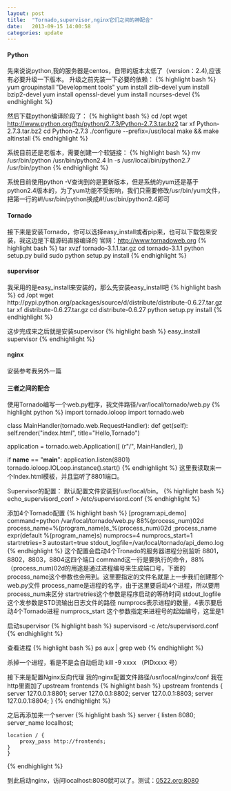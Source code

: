 ```yaml
---
layout: post
title:  "Tornado,supervisor,nginx它们之间的神配合"
date:   2013-09-15 14:00:58
categories: update
---
```

<h4>Python</h4>
先来说说python,我的服务器是centos，自带的版本太低了（version：2.4),应该有必要升级一下版本。
升级之前先装一下必要的依赖：
{% highlight bash %}
yum groupinstall "Development tools"
yum install zlib-devel
yum install bzip2-devel
yum install openssl-devel
yum install ncurses-devel
{% endhighlight %}

然后下载python编译阶段了：
{% highlight bash %}
cd /opt
wget http://www.python.org/ftp/python/2.7.3/Python-2.7.3.tar.bz2
tar xf Python-2.7.3.tar.bz2
cd Python-2.7.3
./configure --prefix=/usr/local
make && make altinstall
{% endhighlight %}

系统目前还是老版本，需要创建一个软链接：
{% highlight bash %}
mv /usr/bin/python /usr/bin/python2.4
ln -s /usr/local/bin/python2.7 /usr/bin/python
{% endhighlight %}

系统目前使用python -V查询到的是更新版本，但是系统的yum还是基于python2.4版本的，为了yum功能不受影响，我们只需要修改/usr/bin/yum文件，把第一行的#!/usr/bin/python换成#!/usr/bin/python2.4即可

<h4>Tornado</h4>
接下来是安装Tornado，你可以选择easy_install或者pip来，也可以下载包来安装，我这边是下载源码直接编译的
官网：<a href="http://www.tornadoweb.org" target="_bank">http://www.tornadoweb.org</a>
{% highlight bash %}
tar xvzf tornado-3.1.1.tar.gz
cd tornado-3.1.1
python setup.py build
sudo python setup.py install
{% endhighlight %}

<h4>supervisor</h4>
我采用的是easy_install来安装的，那么先安装easy_install吧
{% highlight bash %}
cd /opt
wget http://pypi.python.org/packages/source/d/distribute/distribute-0.6.27.tar.gz
tar xf distribute-0.6.27.tar.gz
cd distribute-0.6.27
python setup.py install
{% endhighlight %}

这步完成来之后就是安装supervisor
{% highlight bash %}
easy_install supervisor
{% endhighlight %}

<h4>nginx</h4>
安装参考我另外一篇

<h4>三者之间的配合</h4>
使用Tornado编写一个web.py程序，我文件路径/var/local/tornado/web.py
{% highlight python %}
import tornado.ioloop
import tornado.web

class MainHandler(tornado.web.RequestHandler):
	def get(self):
		self.render("index.html", title="Hello,Tornado")

application = tornado.web.Application([
	(r"/", MainHandler),
])

if __name__ == "__main__":
	application.listen(8801)
	tornado.ioloop.IOLoop.instance().start()
{% endhighlight %}
这里我读取来一个Index.html模板，并且监听了8801端口。

Supervisor的配置：
默认配置文件安装到/usr/local/bin。
{% highlight bash %}
echo_supervisord_conf > /etc/supervisord.conf
{% endhighlight %}

添加4个Tornado配置
{% highlight bash %}
[program:api_demo]
command=python /var/local/tornado/web.py 88%(process_num)02d
process_name=%(program_name)s_%(process_num)02d ;process_name expr(default %(program_name)s)
numprocs=4
numprocs_start=1
startretries=3
autostart=true
stdout_logfile=/var/local/tornado/api_demo.log
{% endhighlight %}
这个配置会启动4个Tronado的服务器进程分别监听 8801，8802，8803，8804这四个端口
command这一行是要执行的命令，88%（process_num)02d的用途是通过进程编号来生成端口号，下面的process_name这个参数也会用到。这里要指定的文件名就是上一步我们创建那个web.py文件
process_name是进程的名字，由于这里要启动4个进程，所以要用process_num来区分
startretries这个参数是程序启动的等待时间
stdout_logfile这个发参数是STD流输出日志文件的路径
numprocs表示进程的数量，4表示要启动4个Tornado进程
numprocs_start 这个参数指定来进程号的起始编号，这里是1

启动supervisor
{% highlight bash %}
supervisord -c /etc/supervisord.conf
{% endhighlight %}

查看进程
{% highlight bash %}
ps aux | grep web
{% endhighlight %}

杀掉一个进程，看是不是会自动启动 kill -9 xxxx （PIDxxxx 号）

接下来是配置Nginx反向代理
我的nginx配置文件路径/usr/local/nginx/conf
我在http里面加了upstream frontends
{% highlight bash %}
upstream frontends {
	server 127.0.0.1:8801;
	server 127.0.0.1:8802;
	server 127.0.0.1:8803;
	server 127.0.0.1:8804;
    }
{% endhighlight %}

之后再添加来一个server
{% highlight bash %}
server {
	listen 8080;
	server_name localhost;
	
	location / {
		proxy_pass http://frontends;
	}	
    }
{% endhighlight %}

到此启动nginx，访问localhost:8080就可以了。测试：<a href="0522.org:8080">0522.org:8080</a>


